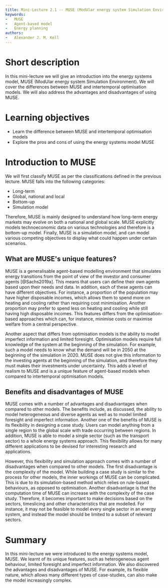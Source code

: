 ```yaml
---
title: Mini-Lecture 2.1 -- MUSE (ModUlar energy system Simulation Environment)
keywords:
-   MUSE
-   Agent-based model
-   Energy planning
authors:
-   Alexander J. M. Kell
---
```


# Short description

In this mini-lecture we will give an introduction into the energy systems model, MUSE (ModUlar energy system Simulation Environment). We will cover the differences between MUSE and intertemporal optimisation models. We will also address the advantages and disadvantages of using MUSE. 

# Learning objectives

- Learn the difference between MUSE and intertemporal optimisation models
- Explore the pros and cons of using the energy systems model MUSE

# Introduction to MUSE

We will first classify MUSE as per the classifications defined in the previous lecture. MUSE falls into the following categories:

- Long-term
- Global, national and local
- Bottom-up
- Simulation model

Therefore, MUSE is mainly designed to understand how long-term energy markets may evolve on both a national and global scale. MUSE explicitly models technoeconomic data on various technologies and therefore is a bottom-up model. Finally, MUSE is a simulation model, and can model various competing objectives to display what could happen under certain scenarios.

## What are MUSE's unique features?

MUSE is a generalisable agent-based modelling environment that simulates energy transitions from the point of view of the investor and consumer agents [@Sachs2019a]. This means that users can define their own agents based upon their needs and data. In addition, each of these agents can have different objectives. For instance, a proportion of the population may have higher disposable incomes, which allows them to spend more on heating and cooling rather than requiring cost minimisation. Another proportion may prefer to spend less on heating and cooling while still having high disposable incomes. This features differs from the optimisation-based approaches which can, for instance, minimise costs or maximise welfare from a central perspective.

Another aspect that differs from optimisation models is the ability to model imperfect information and limited foresight. Optimisation models require full knowledge of the system at the beginning of the simulation. For example, such a model needs to know what the demand will be in 2050 at the beginning of the simulation in 2020. MUSE does not give this information to the investing agents at the beginning of the simulation, and therefore they must makes their investments under uncertainty. This adds a level of realism to MUSE and is a unique feature of agent-based models when compared to intertemporal optimisation models. 

## Benefits and disadvantages of MUSE

MUSE comes with a number of advantages and disadvantages when compared to other models. The benefits include, as discussed, the ability to model heterogeneous and diverse agents as well as to model limited foresight and imperfect information. Another one of the benefits of MUSE is its flexibility in designing a case study. Users can model anything from a single region to the global scale with trade occurring between regions. In addition, MUSE is able to model a single sector (such as the transport sector) to a whole energy systems approach. This flexibility allows for many different applications to be devised for interesting research and applications.

However, this flexibility and simulation approach comes with a number of disadvantages when compared to other models. The first disadvantage is the complexity of the model. While building a case study is similar to the process for other models, the inner workings of MUSE can be complicated. This is due to its simulation-based method which relies on rule-based behaviours, as opposed to optimisation. Another disadvantage is that the computation time of MUSE can increase with the complexity of the case study. Therefore, it becomes important to make decisions based on the sectors, timeslicing and other characteristics that are modelled. For instance, it may not be feasible to model every single sector in an energy system, and instead the model should be limited to a subset of relevant sectors. 


# Summary

In this mini-lecture we were introduced to the energy systems model, MUSE. We learnt of its unique features, such as heterogeneous agent behaviour, limited foresight and imperfect information. We also discovered the advantages and disadvantages of MUSE. For example, its flexible nature, which allows many different types of case-studies, can also make the model increasingly complex. 



